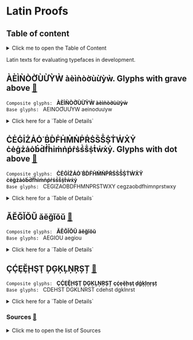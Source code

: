 
# Latin Proofs  
  
##  Table of content
<details>
  <summary>Click me to open the Table of Content</summary>  
  
+ <a id=tc_graveabove></a>ÀÈÌǸÒỜÙỪỲẀ àèìǹòờùừỳẁ. Glyphs with grave above [:arrows_counterclockwise:](#graveabove)  
+ <a id=tc_dotabove></a>ĊĖĠİŻȦȮ˙ḂḊḞḢṀṄṖṘṠṤṦṨṪẆẊẎ ċėġżȧȯḃḋḟḣiṁṅṗṙṡṥṧṩṫẇẋẏ. Glyphs with dot above [:arrows_counterclockwise:](#dotabove)  
+ <a id=tc_breve></a>ĂĔĞĬŎŬ ăĕğĭŏŭ. Glyphs with breve [:arrows_counterclockwise:](#breve)  
+ <a id=tc_cedilla></a>ÇḈȨḜḨŞŢ ḐĢĶĻŅŖȘȚ çḉȩḝḩşţ ḑģķļņŗșț. Glyphs with cedilla and comma below [:arrows_counterclockwise:](#cedilla)  
+ <a id=tc_src></a>Sources [:arrows_counterclockwise:](#src)  
</details>    
  
Latin texts for evaluating typefaces in development.  
  
## <a id=graveabove></a>ÀÈÌǸÒỜÙỪỲẀ àèìǹòờùừỳẁ. Glyphs with grave above [:arrows_counterclockwise:](#tc_graveabove)   
`Composite glyphs: ` **ÀÈÌǸÒỜÙỪỲẀ àèìǹòờùừỳẁ**  
`Base glyphs: ` AEINOƠUƯYW aeinoơuưyw
    
<details>
  <summary>Click here for a `Table of Details`</summary>  
      
| Code | Char | Image | Name Canonical decomposition | Code | Char | Image | Name Canonical decomposition |    
|:---- |:---- |:---- |:---- |:---- |:---- |:---- |:---- |  
| 00C0 | ##À |  | Latin Capital Letter A with Grave Above | 00E0 | ##à |  | Latin Small Letter A with Grave Above | 
| 00C8 | ##È |  | Latin Capital Letter E with Grave Above | 00E8 | ##è |  | Latin Small Letter E with Grave Above |
| 00CC | ##Ì |  | Latin Capital Letter I with Grave Above | 00EC | ##ì |  | Latin Small Letter I with Grave Above |
| 01F8 | Ǹ |  | Latin Capital Letter N with Grave Above | 01F9 | ǹ |  | Latin Small Letter n with Grave Above |
| 00D2 | Ò |  | Latin Capital Letter O with Grave Above | 00F2 | ò |  | Latin Small Letter O with Grave Above |
| 1EDC | Ờ |  | Latin Capital Letter O with Horn and Grave Above | 1EDD | ờ |  | Latin Small Letter O with Horn and Grave Above |
| 00D9 | Ù |  | Latin Capital Letter U with Grave Above | 00F9 | ù |  | Latin Small Letter U with Grave Above |
| 1EEA | Ừ |  | Latin Capital Letter U with Horn and Grave Above | 1EEB | ừ | Latin Small Letter U with Horn and Grave Above |  |
| 1EF2 | Ỳ |  | Latin Capital Letter Y with Grave Above | 1EF3 | ỳ |  | Latin Small Letter Y with Grave Above |
| 1E80 | Ẁ |  | Latin Capital Letter W with Grave Above | 1E81 | ẁ |  | Latin Small Letter W with Grave Above |
</details>  
  
## <a id=dotabove></a>ĊĖĠİŻȦȮ˙ḂḊḞḢṀṄṖṘṠṤṦṨṪẆẊẎ ċėġżȧȯḃḋḟḣiṁṅṗṙṡṥṧṩṫẇẋẏ. Glyphs with dot above [:arrows_counterclockwise:](#tc_dotabove)   
`Composite glyphs: ` **ĊĖĠİŻȦȮ˙ḂḊḞḢṀṄṖṘṠṤṦṨṪẆẊẎ ċėġżȧȯḃḋḟḣiṁṅṗṙṡṥṧṩṫẇẋẏ**  
`Base glyphs: ` CEGIZAOBDFHMNPRSTWXY cegzaobdfhimnprstwxy  
  
<details>
  <summary>Click here for a `Table of Details`</summary>  
      
| Code | Char | Image | Name Canonical decomposition | Code | Char | Image | Name Canonical decomposition |    
|:---- |:---- |:---- |:---- |:---- |:---- |:---- |:---- |  
| 010A | Ċ |  | Latin Capital Letter C with Dot Above | 010B | ċ |  | Latin Small Letter C with Dot Above | 
| 0116 | Ė |  | Latin Capital Letter E with Dot Above | 0117 | ė |  | Latin Small Letter E with Dot Above |
| 0120 | Ġ |  | Latin Capital Letter G with Dot Above | 0121 | ġ |  | Latin Small Letter G with Dot Above |
| 0130 | İ |  | Latin Capital Letter I with Dot Above |  |  |  |  |
| 017B | Ż |  | Latin Capital Letter Z with Dot Above | 017C | ż |  | Latin Small Letter Z with Dot Above |
| 0226 | Ȧ |  | Latin Capital Letter A with Dot Above | 0227 | ȧ |  | Latin Small Letter A with Dot Above |
| 022E | Ȯ |  | Latin Capital Letter O with Dot Above | 022F | ȯ |  | Latin Small Letter O with Dot Above |
| 02D9 | ˙ |  | Dot Above |  |  |  |  |
| 1E02 | Ḃ |  | Latin Capital Letter B with Dot Above | 1E03 | ḃ |  | Latin Small Letter B with Dot Above |
| 1E0A | Ḋ |  | Latin Capital Letter D with Dot Above | 1E0B | ḋ |  | Latin Small Letter D with Dot Above |
| 1E1E | Ḟ |  | Latin Capital Letter F with Dot Above | 1E1F | ḟ |  | Latin Small Letter F with Dot Above |
| 1E22 | Ḣ |  | Latin Capital Letter H with Dot Above | 1E23 | ḣ |  | Latin Small Letter H with Dot Above |
| 1E40 | Ṁ |  | Latin Capital Letter M with Dot Above | 1E41 | ṁ |  | Latin Small Letter M with Dot Above |
| 1E44 | Ṅ |  | Latin Capital Letter N with Dot Above | 1E45 | ṅ |  | Latin Small Letter N with Dot Above |
| 1E56 | Ṗ |  | Latin Capital Letter P with Dot Above | 1E57 | ṗ |  | Latin Small Letter P with Dot Above |
| 1E58 | Ṙ |  | Latin Capital Letter R with Dot Above | 1E59 | ṙ |  | Latin Small Letter R with Dot Above |
| 1E60 | Ṡ |  | Latin Capital Letter S with Dot Above | 1E69 | ṡ |  | Latin Small Letter S with Dot Above |
| 1E64 | Ṥ |  | Latin Capital Letter S with Acute and Dot Above | 1E65 | ṥ |  | Latin Small Letter S with Acute and Dot Above |
| 1E66 | Ṧ |  | Latin Capital Letter S with Caron and Dot Above | 1E67 | ṧ |  | Latin Small Letter S with Caron and Dot Above |
| 1E68 | Ṩ |  | Latin Capital Letter S with Dot Below and Dot Above | 1E69 | ṩ |  | Latin Small Letter S with Dot Below and Dot Above |
| 1E6A | Ṫ |  | Latin Capital Letter T with Dot Above | 1E6B | ṫ |  | Latin Small Letter T with Dot Above |
| 1E86 | Ẇ |  | Latin Capital Letter W with Dot Above | 1E87 | ẇ |  | Latin Small Letter W with Dot Above |
| 1E8A | Ẋ |  | Latin Capital Letter X with Dot Above | 1E8B | ẋ |  | Latin Small Letter X with Dot Above |
| 1E8E | Ẏ |  | Latin Capital Letter Y with Dot Above | 1E8F | ẏ |  | Latin Small Letter Y with Dot Above |
| 1E9B | ẛ |  | Latin Small Letter Long S with Dot Above |  |  |  |  |  
</details>  
  

## <a id=breve></a>ĂĔĞĬŎŬ ăĕğĭŏŭ [:arrows_counterclockwise:](#tc_breve)  
`Composite glyphs: ` **ĂĔĞĬŎŬ ăĕğĭŏŭ**  
`Base glyphs: ` AEGIOU aegiou  
  
<details>
  <summary>Click here for a `Table of Details`</summary>  
      
| Name | Letter | Unicode | HTML  |
| :--- | :--- | :--- | :--- |
| Breve (spacing)  | ˘ | U+02D8 | ˘  |
| Combining breve  | ◌̆ | U+0306 | ̆  |
| Combining breve below  | ◌̮ | U+032E | ̮  |
| Combining double breve  | ◌͝◌ | U+035D | ͝  |
| Combining double breve below  | ◌͜◌ | U+035C | ͜  |
| Breve with inverted breve (spacing)  | ꭛ | U+AB5B | ꭛  |
| **Latin** |  |  |  |
| A-breve  | Ăă | U+0102 U+0103 | Ăă  |
| E-breve  | Ĕĕ | U+0114 U+0115 | Ĕĕ  |
| I-breve  | Ĭĭ  | U+012C U+012D | Ĭĭ  |
| O-breve  | Ŏŏ | U+014E U+014F | Ŏŏ  |
| U-breve  | Ŭŭ | U+016C U+016D | Ŭŭ  |
| Azerbaijani, Tatar, Turkish  |
| G-breve  | Ğğ | U+011E U+011F | Ğğ  |
| **Vietnamese** |  |  |  |
| A-sắc-breve  | Ắắ  | U+1EAE U+1EAF | Ắắ  |
| A-huyền-breve  | Ằằ  | U+1EB0 U+1EB1 | Ằằ  |
| A-hỏi-breve  | Ẳẳ | U+1EB2 U+1EB3 | Ẳẳ  |
| A-ngã-breve  | Ẵẵ | U+1EB4 U+1EB5 | Ẵẵ  |
| A-nặng-breve  | Ặặ | U+1EB6 U+1EB7 | Ặặ  |
| **Cyrillic** |  |  |  |
| A-breve  | Ӑӑ | U+04D0 U+04D1 | Ӑӑ  |
| Ye-breve  | Ӗӗ | U+04D6 U+04D7 | Ӗӗ  |
| Zhe-breve  | Ӂӂ | U+04C1 U+04C2 | Ӂӂ  |
| Short I  | Йй | U+0419 U+0439 | Йй  |
| O-breve  | О̆о̆ | U+041E U+0306 U+043E U+0306 | О̆о̆  |
| Short U  | Ўў | U+040E U+045E | Ўў  |
| **Greek** |  |  |  |
| Alpha with brachy  | Ᾰᾰ | U+1FB8 U+1FB0 | Ᾰᾰ  |
| Iota with brachy  | Ῐῐ | U+1FD8 U+1FD0 | Ῐῐ  |
| Upsilon with brachy  | Ῠῠ | U+1FE8 U+1FE0 | Ῠῠ  |
| Arabic, Hittite, Akkadian, Egyptian transliteration  |
| H-breve below  | Ḫḫ | U+1E2A U+1E2B | Ḫḫ  |
| **Hebrew transliteration** |  |  |  |
| E-cedilla-breve  | Ḝḝ | U+1E1C U+1E1D | Ḝḝ  |  
</details>  
  
  
## <a id=cedilla></a>ÇḈȨḜḨŞŢ ḐĢĶĻŅŖȘȚ [:arrows_counterclockwise:](#tc_cedilla) 
`Composite glyphs: ` **ÇḈȨḜḨŞŢ ḐĢĶĻŅŖȘȚ çḉȩḝḩşţ ḑģķļņŗșț**  
`Base glyphs: ` CDEHST DGKLNRST cdehst dgklnrst 
  
<details>
  <summary>Click here for a `Table of Details`</summary>  
      
| Code | Char | Image | Name Canonical decomposition | Naming in the Font | Code | Char | Image | Name Canonical decomposition | Naming in the Font |    
|:---- |:---- |:---- |:---- |:---- |:---- |:---- |:---- |:---- |:---- |  
| 00C7 | Ç |  | Latin Capital Letter C With Cedilla ≡ 0043 C 0327 ◌̧ | Ccedilla uni00C7 | 00E7 | ç |  | Latin Small Letter C With Cedilla ≡ 0063 c 0327 ◌̧ | ccedilla uni00E7 | 
| 1E08 | Ḉ |  | Latin Capital Letter C With Cedilla And Acute ≡ 00C7 Ç  0301 ◌́ | Ccedillaacute uni1E08 | 1E09 | ḉ |  | Latin Small Letter C With Cedilla And Acute ≡ 00E7 ç  0301 ◌́  | ccedillaacute uni1E09 | 
| 0228 | Ȩ |  | Latin Capital Letter E With Cedilla ≡ 0045 E  0327 ◌̧ | Ecedilla uni0228 | 0229 | ȩ |  | Latin Small Letter E With Cedilla ≡ 0065 e  0327 ◌̧ | ecedilla uni0229 | 
</details>    
    
	
### <a id=src></a>Sources [:arrows_counterclockwise:](#tc_src)  
    
<details>
  <summary>Click me to open the list of Sources</summary>  
  
+ Jonathan Hoefler. [Proofs](https://github.com/hoeflerco/proofs)  
+ Jonathan Hoefler. [Text for Proofing Fonts](https://www.typography.com/blog/text-for-proofing-fonts)  
+ Jonathan Hoefler. [How to Proof a Typeface](https://jonathanhoefler.com/articles/how-to-proof-a-typeface)  
+ Kostas Bartsokas. [Basic Latin minimum kerning pairs](https://github.com/kosbarts/Basic_Latin_minimum_kerning_pairs)  
+ Kostas Bartsokas. [Global Tests](https://github.com/kosbarts/Commissioner/tree/master/documentation/proofs/Global%20Tests)  
+ Kostas Bartsokas. [Style Tests](https://github.com/kosbarts/Commissioner/tree/master/documentation/proofs/Style%20Tests)  
+ Wikipedia. [Diacritic](https://en.wikipedia.org/wiki/Diacritic)  
+ J.C. Wells. [Orthographic diacritics and multilingual computing](https://www.phon.ucl.ac.uk/home/wells/dia/diacritics-revised.htm) 
+ Filip Blažek. [Diacritics](http://diacritics.typo.cz/index.php?id=1) 
+ Type.Today. [Cyrillic on Google Fonts: transitional serifs](https://type.today/en/journal/transitional)  
+ Type.Today. [Cyrillic on Google Fonts: Old-Style Serifs](https://type.today/en/journal/old-style)  
+ Type.Today. [Cyrillic on Google Fonts: Geometric Sans](https://type.today/en/journal/geo)  
+ Type.Today. [Cyrillic on Google Fonts: Humanist Sans](https://type.today/en/journal/humanist)  
+ Type.Today. [Cyrillic on Google Fonts: Neo-Grotesques](https://type.today/en/journal/neo)  
+ Christoph Koeberlin. [Designing Latin S](https://github.com/koeberlin/Designing-Latin-S)  
+ r12a. [Latin. Script links](https://r12a.github.io/scripts/links.html?iso=Latn)  
+ r12a. [Latin & Diacritic](https://r12a.github.io/pickers/latn-all/)  
</details>  
  